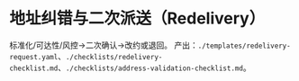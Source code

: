 # 地址纠错与二次派送（Redelivery）

标准化/可达性/风控→二次确认→改约或退回。
产出：`./templates/redelivery-request.yaml`、`./checklists/redelivery-checklist.md`、`./checklists/address-validation-checklist.md`。
